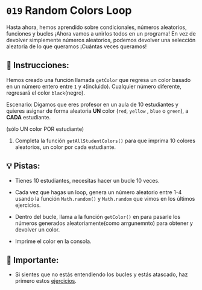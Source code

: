 # `019` Random Colors Loop

Hasta ahora, hemos aprendido sobre condicionales, números aleatorios, funciones y bucles ¡Ahora vamos a unirlos todos en un programa! En vez de devolver simplemente números aleatorios, podemos devolver una selección aleatoria de lo que queramos ¡Cuántas veces queramos!

## 📝 Instrucciones:

Hemos creado una función llamada `getColor` que regresa un color basado en un número entero entre `1` y `4`(incluido). Cualquier número diferente, regresará el color `black`(negro).

Escenario: Digamos que eres profesor en un aula de 10 estudiantes y quieres asignar de forma aleatoria **UN** color (`red`, `yellow` , `blue` o `green`), a **CADA** estudiante. 

(sólo UN color POR estudiante)

1. Completa la función `getAllStudentColors()` para que imprima 10 colores aleatorios, un color por cada estudiante.

## 💡 Pistas: 

+ Tienes 10 estudiantes, necesitas hacer un bucle 10 veces.

+ Cada vez que hagas un loop, genera un número aleatorio entre 1-4 usando la función `Math.random()` y `Math.random` que vimos en los últimos ejercicios.

+ Dentro del bucle, llama a la función `getColor()` en para pasarle los números generados aleatoriamente(como arrgunemnto) para obtener y devolver un color.

+ Imprime el color en la consola.

## 🔎  Importante:

+ Si sientes que no estás entendiendo los bucles y estás atascado, haz primero estos [ejercicios](https://gitpod.io/#https://github.com/4GeeksAcademy/javascript-arrays-exercises-tutorial).
